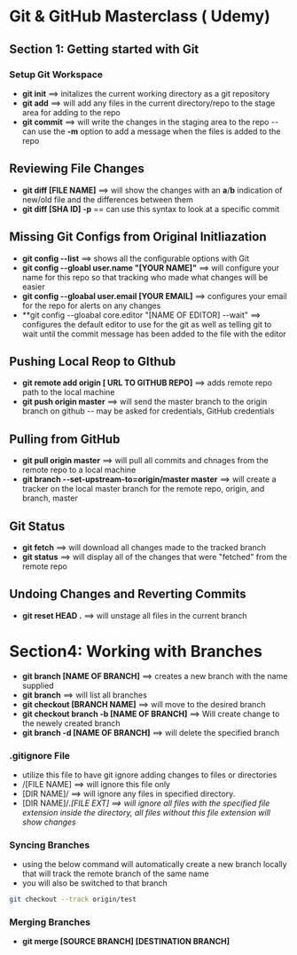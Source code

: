 # Git & GitHub Masterclass ( Udemy)

## Section 1: Getting started with Git

### Setup Git Workspace
* **git init** ==> initalizes the current working directory as a git repository
* **git add** ==> will add any files in the current directory/repo to the stage area for adding to the repo
* **git commit** ==> will write the changes in the staging area to the repo
	-- can use the **-m** option to add a message when the files is added to the repo

## Reviewing File Changes	
* **git diff [FILE NAME]** ==> will show the changes with an **a**/**b** indication of new/old file and the differences between them
* **git diff [SHA ID] -p** == can use this syntax to look at a specific commit

## Missing Git Configs from Original Initliazation
* **git config --list** ==> shows all the configurable options with Git
* **git config --gloabl user.name "[YOUR NAME]"** ==> will configure your name for this repo so that tracking who made what changes will be easier
* **git config --gloabal user.email [YOUR EMAIL]** ==> configures your email for the repo for alerts on any changes
* **git config --gloabal core.editor "[NAME OF EDITOR] --wait" ==> configures the default editor to use for the git as well as telling git to wait until the commit message has been added to the file with the editor  	

## Pushing Local Reop to GIthub
* **git remote add origin [ URL TO GITHUB REPO]** ==> adds remote repo path to the local machine
* **git push origin master** ==> will send the master branch to the origin branch on github
	-- may be asked for credentials, GitHub credentials

## Pulling from GitHub
* **git pull origin master** ==> will pull all commits and chnages from the remote repo to a local machine
* **git branch --set-upstream-to=origin/master master** ==> will create a tracker on the local master branch for the remote repo, origin, and branch, master
	
## Git Status
* **git fetch** ==> will download all changes made to the tracked branch
* **git status** ==> will display all of the changes that were "fetched" from the remote repo

## Undoing Changes and Reverting Commits
* **git reset HEAD .** ==> will unstage all files in the current branch
	
# Section4: Working with Branches
* **git branch [NAME OF BRANCH]** ==> creates a new branch with the name supplied
* **git branch** ==> will list all branches
* **git checkout [BRANCH NAME]** ==> will move to the desired branch
* **git checkout branch -b [NAME OF BRANCH]** ==> Will create change to the newely created branch
* **git branch -d [NAME OF BRANCH]** ==> will delete the specified branch

### .gitignore File
* utilize this file to have git ignore adding changes to files or directories
* /[FILE NAME] ==> will ignore this file only
* [DIR NAME]/ ==> will ignore any files in specified directory.
* [DIR NAME]/*.[FILE EXT] ==> will ignore all files with the specified file extension inside the directory, all files without this file extension will show changes*

### Syncing Branches
* using the below command will automatically create a new branch locally that will track the remote branch of the same name
* you will also be switched to that branch
```bash
git checkout --track origin/test
```

### Merging Branches
* **git merge [SOURCE BRANCH] [DESTINATION BRANCH]**
